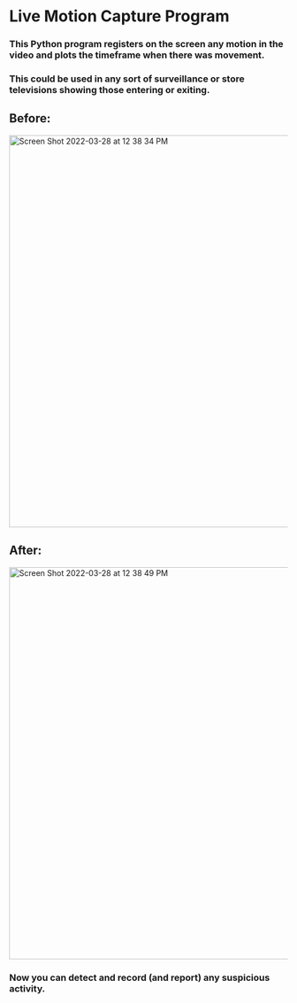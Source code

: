 # Live Motion Capture Program

### This Python program registers on the screen any motion in the video and plots the timeframe when there was movement.

### This could be used in any sort of surveillance or store televisions showing those entering or exiting. 

## Before:

<img width="708" alt="Screen Shot 2022-03-28 at 12 38 34 PM" src="https://user-images.githubusercontent.com/19939597/160446084-ebbda44e-a30b-4ee3-95bd-647f91726b58.png">

## After:

<img width="708" alt="Screen Shot 2022-03-28 at 12 38 49 PM" src="https://user-images.githubusercontent.com/19939597/160446140-d202eaaf-3613-4c24-a1d9-a2126620c26f.png">

### Now you can detect and record (and report) any suspicious activity.
